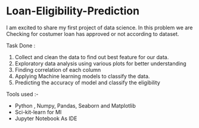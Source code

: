# Loan-Eligibility-Prediction
I am excited to share my first project of data science.
In this problem we are Checking for costumer loan has approved or not according to dataset.

Task Done :
1) Collect and clean the data to find out best feature for our data.
2) Exploratory data analysis using various plots for better understanding
3) Finding correlation of each column 
4) Applying Machine learning models to classify the data.
5) Predicting the accuracy of model and classify the eligibility

Tools used :-
  * Python , Numpy, Pandas, Seaborn and Matplotlib
  * Sci-kit-learn for Ml
  * Jupyter Notebook As IDE
